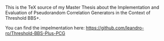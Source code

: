 This is the TeX source of my Master Thesis about the Implementation and Evaluation of Pseudorandom Correlation Generators in the Context of Threshold BBS+.

You can find the impelmentation here: https://github.com/leandro-ro/Threshold-BBS-Plus-PCG
